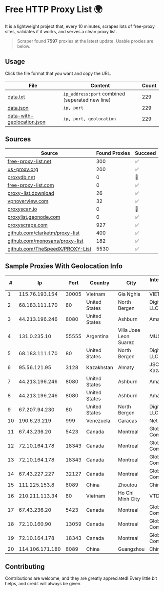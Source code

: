 
# Free HTTP Proxy List 🌍

It is a lightweight project that, every 10 minutes, scrapes lots of free-proxy sites, validates if it works, and serves a clean proxy list.


> Scraper found **7597** proxies at the latest update. Usable proxies are below.

## Usage

Click the file format that you want and copy the URL.


|File|Content|Count|
|----|-------|-----|
|[data.txt](https://raw.githubusercontent.com/themiralay/Proxy-List-World/master/data.txt)|`ip_address:port` combined (seperated new line)|229|
|[data.json](https://raw.githubusercontent.com/themiralay/Proxy-List-World/master/data.json)|`ip, port`|229|
|[data-with-geolocation.json](https://raw.githubusercontent.com/themiralay/Proxy-List-World/master/data-with-geolocation.json)|`ip, port, geolocation`|229|

## Sources

|Source|Found Proxies|Succeed|
|------|-------------|-------|
|[free-proxy-list.net](https://free-proxy-list.net)|300|✅|
|[us-proxy.org](https://www.us-proxy.org)|200|✅|
|[proxydb.net](http://proxydb.net)|0|🚫|
|[free-proxy-list.com](https://free-proxy-list.com/?page=&port=&type%5B%5D=http&type%5B%5D=https&up_time=0&search=Search)|0|✅|
|[proxy-list.download](https://www.proxy-list.download/HTTP)|26|✅|
|[vpnoverview.com](https://vpnoverview.com/privacy/anonymous-browsing/free-proxy-servers)|32|✅|
|[proxyscan.io](https://www.proxyscan.io)|0|🚫|
|[proxylist.geonode.com](https://proxylist.geonode.com/api/proxy-list?limit=300&page=1&sort_by=lastChecked&sort_type=desc&protocols=http,https)|0|✅|
|[proxyscrape.com](https://api.proxyscrape.com/v2/?request=displayproxies&protocol=http&timeout=10000&country=all&ssl=all&anonymity=all)|927|✅|
|[github.com/clarketm/proxy-list](https://raw.githubusercontent.com/clarketm/proxy-list/master/proxy-list-raw.txt)|400|✅|
|[github.com/monosans/proxy-list](https://raw.githubusercontent.com/monosans/proxy-list/main/proxies/http.txt)|182|✅|
|[github.com/TheSpeedX/PROXY-List](https://raw.githubusercontent.com/TheSpeedX/PROXY-List/master/http.txt)|5530|✅|


## Sample Proxies With Geolocation Info

|#|Ip|Port|Country|City|Internet Service Provider|
|-|--|----|-------|----|-------------------------|
|1|115.76.193.154|30005|Vietnam|Gia Nghia|VIETELGPRS|
|2|68.183.111.170|80|United States|North Bergen|DigitalOcean, LLC|
|3|44.213.196.246|8080|United States|Ashburn|Amazon.com|
|4|131.0.235.10|55555|Argentina|Villa Jose Leon Suarez|MUSURIT|
|5|68.183.111.170|80|United States|North Bergen|DigitalOcean, LLC|
|6|95.56.121.95|3128|Kazakhstan|Almaty|JSC Kazakhtelecom|
|7|44.213.196.246|8080|United States|Ashburn|Amazon.com|
|8|44.213.196.246|8080|United States|Ashburn|Amazon.com|
|9|67.207.94.230|80|United States|North Bergen|DigitalOcean, LLC|
|10|190.6.23.219|999|Venezuela|Caracas|Net Uno|
|11|67.43.236.20|5423|Canada|Montreal|GloboTech Communications|
|12|72.10.164.178|18343|Canada|Montreal|GloboTech Communications|
|13|72.10.164.178|18343|Canada|Montreal|GloboTech Communications|
|14|67.43.227.227|32127|Canada|Montreal|GloboTech Communications|
|15|111.225.153.8|8089|China|Zhoutou|China Telecom|
|16|210.211.113.34|80|Vietnam|Ho Chi Minh City|VTDC|
|17|67.43.236.20|5423|Canada|Montreal|GloboTech Communications|
|18|72.10.160.90|13059|Canada|Montreal|GloboTech Communications|
|19|72.10.164.178|18343|Canada|Montreal|GloboTech Communications|
|20|114.106.171.180|8089|China|Guangzhou|Chinanet|



## Contributing

Contributions are welcome, and they are greatly appreciated! Every
little bit helps, and credit will always be given.

